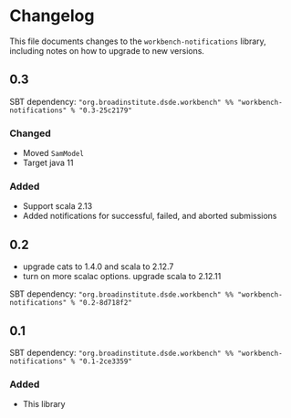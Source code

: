 # Changelog

This file documents changes to the `workbench-notifications` library, including notes on how to upgrade to new versions.

## 0.3

SBT dependency: `"org.broadinstitute.dsde.workbench" %% "workbench-notifications" % "0.3-25c2179"`

### Changed
- Moved `SamModel`
- Target java 11

### Added
- Support scala 2.13
- Added notifications for successful, failed, and aborted submissions

## 0.2
- upgrade cats to 1.4.0 and scala to 2.12.7
- turn on more scalac options. upgrade scala to 2.12.11

SBT dependency: `"org.broadinstitute.dsde.workbench" %% "workbench-notifications" % "0.2-8d718f2"`

## 0.1

SBT dependency: `"org.broadinstitute.dsde.workbench" %% "workbench-notifications" % "0.1-2ce3359"`

### Added

- This library
